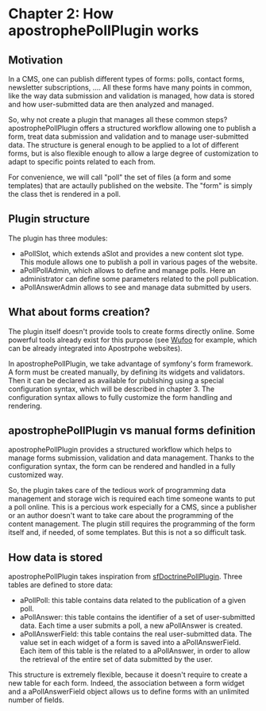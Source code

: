 # Chapter 2: How apostrophePollPlugin works #

## Motivation ##

In a CMS, one can publish different types of forms: polls, contact forms, newsletter subscriptions, .... All these forms have many points in common, like the way data submission and validation is managed, how data is stored and how user-submitted data are then analyzed and managed.

So, why not create a plugin that manages all these common steps? apostrophePollPlugin offers a structured workflow allowing one to publish a form, treat data submission and validation and to manage user-submitted data. The structure is general enough to be applied to a lot of different forms, but is also flexible enough to allow a large degree of customization to adapt to specific points related to each from.

For convenience, we will call "poll" the set of files (a form and some templates) that are actaully published on the website. The "form" is simply the class thet is rendered in a poll.

## Plugin structure ##

The plugin has three modules:
*    aPollSlot, which extends aSlot and provides a new content slot type. This module allows one to publish a poll in various pages of the website.
*    aPollPollAdmin, which allows to define and manage polls. Here an administrator can define some parameters related to the poll publication.
*    aPollAnswerAdmin allows to see and manage data submitted by users.

## What about forms creation? ##

The plugin itself doesn't provide tools to create forms directly online. Some powerful tools already exist for this purpose (see [Wufoo](http://wufoo.com/ "Wufoo") for example, which can be already integrated into Apostrpohe websites). 

In apostrophePollPlugin, we take advantage of symfony's form framework. A form must be created manually, by defining its widgets and validators. Then it can be declared as available for publishing using a special configuration syntax, which will be described in chapter 3. The configuration syntax allows to fully customize the form handling and rendering.

## apostrophePollPlugin vs manual forms definition ##

apostrophePollPlugin provides a structured workflow which helps to manage forms submission, validation and data management. Thanks to the configuration syntax, the form can be rendered and handled in a fully customized way. 

So, the plugin takes care of the tedious work of programming data management and storage wich is required each time someone wants to put a poll online. This is a percious work especially for a CMS, since a publisher or an author doesn't want to take care about the programming of the content management. The plugin still requires the programming of the form itself and, if needed, of some templates. But this is not a so difficult task.

## How data is stored ##

apostrophePollPlugin takes inspiration from [sfDoctrinePollPlugin](http://www.symfony-project.org/plugins/sfDoctrinePollPlugin). Three tables are defined to store data:
*   aPollPoll: this table contains data related to the publication of a given poll.
*   aPollAnswer: this table contains the identifier of a set of user-submitted data. Each time a user submits a poll, a new aPollAnswer is created.
*   aPollAnswerField: this table contains the real user-submitted data. The value set in each widget of a form is saved into a aPollAnswerField. Each item of this table is the related to a aPollAnswer, in order to allow the retrieval of the entire set of data submitted by the user.

This structure is extremely flexible, because it doesn't require to create a new table for each form. Indeed, the association between a form widget and a aPollAnswerField object allows us to define forms with an unlimited number of fields.
